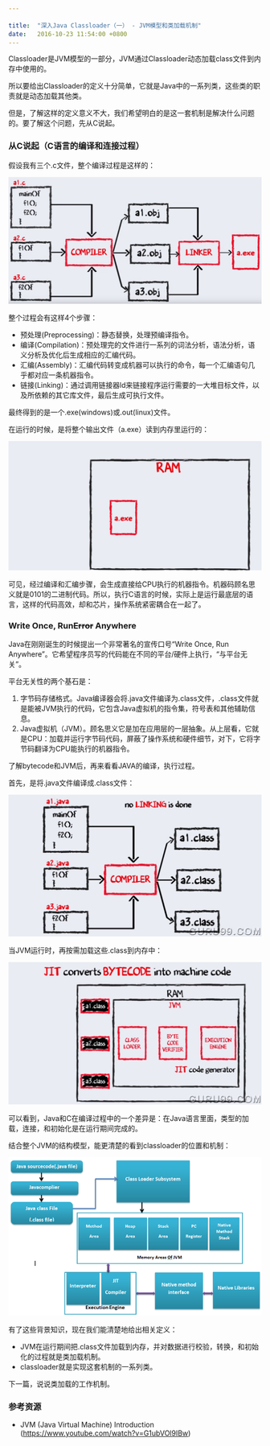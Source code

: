 ```yaml
---

title:  "深入Java Classloader（一） - JVM模型和类加载机制"
date:   2016-10-23 11:54:00 +0800
---
```


Classloader是JVM模型的一部分，JVM通过Classloader动态加载class文件到内存中使用的。

所以要给出Classloader的定义十分简单，它就是Java中的一系列类，这些类的职责就是动态加载其他类。

但是，了解这样的定义意义不大，我们希望明白的是这一套机制是解决什么问题的。要了解这个问题，先从C说起。

### 从C说起（C语言的编译和连接过程）

假设我有三个.c文件，整个编译过程是这样的：

![Alt](/images/classloader(1).png)

整个过程会有这样4个步骤：

- 预处理(Preprocessing)：静态替换，处理预编译指令。
- 编译(Compilation)：预处理完的文件进行一系列的词法分析，语法分析，语义分析及优化后生成相应的汇编代码。
- 汇编(Assembly)：汇编代码转变成机器可以执行的命令，每一个汇编语句几乎都对应一条机器指令。
- 链接(Linking)：通过调用链接器ld来链接程序运行需要的一大堆目标文件，以及所依赖的其它库文件，最后生成可执行文件。

最终得到的是一个.exe(windows)或.out(linux)文件。

在运行的时候，是将整个输出文件（a.exe）读到内存里运行的：

![Alt](/images/classloader(2).png)

可见，经过编译和汇编步骤，会生成直接给CPU执行的机器指令。机器码顾名思义就是0101的二进制代码。所以，执行C语言的时候，实际上是运行最底层的语言，这样的代码高效，却和芯片，操作系统紧密耦合在一起了。

### Write Once, Run~~Error~~ Anywhere

Java在刚刚诞生的时候提出一个非常著名的宣传口号“Write Once, Run Anywhere”。它希望程序员写的代码能在不同的平台/硬件上执行，“与平台无关”。

平台无关性的两个基石是：

1. 字节码存储格式。Java编译器会将.java文件编译为.class文件，.class文件就是能被JVM执行的代码，它包含Java虚拟机的指令集，符号表和其他辅助信息。
2. Java虚拟机（JVM）。顾名思义它是加在应用层的一层抽象。从上层看，它就是CPU：加载并运行字节码代码，屏蔽了操作系统和硬件细节，对下，它将字节码翻译为CPU能执行的机器指令。

了解bytecode和JVM后，再来看看JAVA的编译，执行过程。

首先，是将.java文件编译成.class文件：

![Alt](/images/classloader(3).png)

当JVM运行时，再按需加载这些.class到内存中：

![Alt](/images/classloader(4).png)

可以看到，Java和C在编译过程中的一个差异是：在Java语言里面，类型的加载，连接，和初始化是在运行期间完成的。

结合整个JVM的结构模型，能更清楚的看到classloader的位置和机制：

![Alt](/images/classloader(5).png)

有了这些背景知识，现在我们能清楚地给出相关定义：

- JVM在运行期间把.class文件加载到内存，并对数据进行校验，转换，和初始化的过程就是类加载机制。
- classloader就是实现这套机制的一系列类。

下一篇，说说类加载的工作机制。

### 参考资源
  - JVM (Java Virtual Machine) Introduction (https://www.youtube.com/watch?v=G1ubVOl9IBw)

